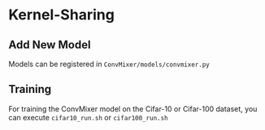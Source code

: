 
# Kernel-Sharing

  

## Add New Model

Models can be registered in `ConvMixer/models/convmixer.py`

  

## Training

For training the ConvMixer model on the Cifar-10 or Cifar-100 dataset, you can execute `cifar10_run.sh` or `cifar100_run.sh`
